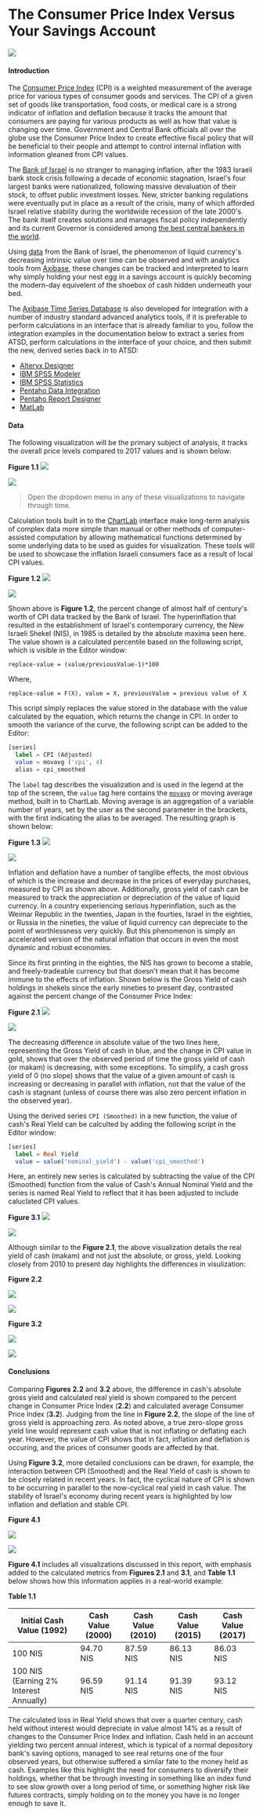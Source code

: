 The Consumer Price Index Versus Your Savings Account
===

![](Images/CPI_1.1.png)

#### Introduction

The [Consumer Price Index](https://www.bls.gov/cpi/home.htm) (CPI) is a weighted measurement of the average price for various types of consumer goods and services. 
The CPI of a given set of goods like transportation, food costs, or medical care is a strong indicator of inflation and deflation 
because it tracks the amount that consumers are paying for various products as well as how that value is changing 
over time. Government and Central Bank officials all over the globe use the Consumer Price Index to create effective fiscal policy that
will be beneficial to their people and attempt to control internal inflation with information gleaned from CPI values.
 
The [Bank of Israel](http://www.boi.org.il/en/Pages/Default.aspx) is no stranger to managing inflation, after the 1983 Israeli bank stock crisis following a decade of economic stagnation, 
Israel's four largest banks were nationalized, following massive devaluation of their stock, to offset public investment
losses. New, stricter banking regulations were eventually put in place as a result of the crisis, many of which afforded Israel relative
stability during the worldwide recession of the late 2000's. The bank itself creates solutions and manages fiscal policy
independently and its current Governor is considered among [the best central bankers in the world](https://d2tyltutevw8th.cloudfront.net/media/document/central-bankers-2016-1472776973.pdf).

Using [data](http://www.boi.org.il/en/DataAndStatistics/Pages/Default.aspx) from the Bank of Israel, the phenomenon of 
liquid currency's decreasing intrinsic value over time can be observed and with analytics tools from [Axibase](https://axibase.com),
these changes can be tracked and interpreted to learn why simply holding your nest egg in
a savings account is quickly becoming the modern-day equivelent of the shoebox of cash hidden underneath your bed.

The [Axibase Time Series Database](https://axibase.com) is also developed for integration with a number of industry standard advanced analytics
tools, if it is preferable to perform calculations in an interface that is already familiar to you, follow the integration
examples in the documentation below to extract a series from ATSD, perform calculations in the interface of your choice, and
then submit the new, derived series back in to ATSD:

* [Alteryx Designer](https://github.com/axibase/atsd/blob/master/integration/alteryx/README.md#alteryx-designer)
* [IBM SPSS Modeler](https://github.com/axibase/atsd/blob/master/integration/spss/modeler/README.md#ibm-spss-modeler)
* [IBM SPSS Statistics](https://github.com/axibase/atsd/blob/master/integration/spss/statistics/README.md)
* [Pentaho Data Integration](https://github.com/axibase/atsd/blob/master/integration/pentaho/data-integration/README.md)
* [Pentaho Report Designer](https://github.com/axibase/atsd/blob/master/integration/pentaho/report-designer/README.md)
* [MatLab](https://github.com/axibase/atsd/blob/master/integration/matlab/README.md)

#### Data

The following visualization will be the primary subject of analysis, it tracks the overall price levels compared to 2017
values and is shown below:


**Figure 1.1**
![](Images/CPI_4.1.png)

[![](Images/button.png)](https://apps.axibase.com/chartlab/f322562c/10/#fullscreen)

> Open the dropdown menu in any of these visualizations to navigate through time.

Calculation tools built in to the [ChartLab](https://apps.axibase.com/) interface make long-term analysis of complex data more simple than manual or
other methods of computer-assisted computation by allowing mathematical functions determined by some underlying data to be
used as guides for visualization. These tools will be used to showcase the inflation Israeli consumers face as a result of
local CPI values.

**Figure 1.2**
![](Images/CPI_2.1.png)

[![](Images/button.png)](https://apps.axibase.com/chartlab/f322562c/7/#fullscreen)

Shown above is **Figure 1.2**, the percent change of almost half of century's worth of CPI data tracked by the Bank of Israel. The hyperinflation that resulted
in the establishment of Israel's contemporary currency, the New Israeli Shekel (NIS), in 1985 is detailed by the absolute maxima 
seen here. The value shown is a calculated percentile based on the following script, which is visible in
the Editor window:

`replace-value = (value/previousValue-1)*100`

Where,

`
replace-value = F(X),
value = X,
previousValue = previous value of X
`

This script simply replaces the value stored in the database with the value calculated by the equation, which returns the
change in CPI. In order to smooth the variance of the curve, the following script can be added to the Editor:

```sql
[series]
  label = CPI (Adjusted)
  value = movavg ('cpi', 4)
  alias = cpi_smoothed 
```

The `label` tag describes the visualization and is used in the legend at the top of the screen, the `value` tag here contains
the [`movavg`](https://axibase.com/products/axibase-time-series-database/visualization/widgets/time-chart/) or moving average 
method, built in to ChartLab. Moving average is an aggregation of a variable number of years, set by the user as the second
parameter in the brackets, with the first indicating the alias to be averaged. The resulting graph is shown below:


**Figure 1.3**
![](Images/CPI_3.1.png)

[![](Images/button.png)](https://apps.axibase.com/chartlab/f322562c/8/#fullscreen)

Inflation and deflation have a number of tanglibe effects, the most obvious of which is the increase and decrease in the prices
of everyday purchases, measured by CPI as shown above. Additionally, gross yield of cash can be measured to track the appreciation
or depreciation of the value of liquid currency. In a country experiencing serious hyperinflation, such as the Weimar Republic 
in the twenties, Japan in the fourties, Israel in the eighties, or Russia in the nineties, the value of liquid currency can
depreciate to the point of worthlessness very quickly. But this phenomenon is simply an accelerated version of the natural 
inflation that occurs in even the most dynamic and robust economies. 

Since its first printing in the eighties, the NIS has grown to become a stable, and freely-tradeable currency but that doesn't
mean that it has become immune to the effects of inflation. Shown below is the Gross Yield of cash holdings in shekels since
the early nineties to present day, contrasted against the percent change of the Consumer Price Index:


**Figure 2.1**
![](Images/CPI_5.1.png)

[![](Images/button.png)](https://apps.axibase.com/chartlab/f322562c/13/#fullscreen)

The decreasing difference in absolute value of the two lines here, representing the Gross Yield of cash in blue, and the change
in CPI value in gold, shows that over the observed period of time the gross yield of cash (or makam) is decreasing, with 
some exceptions. To simplify, a cash gross yield of 0 (no slope) shows that the value of a given amount of cash is increasing
or decreasing in parallel with inflation, not that the value of the cash is stagnant (unless of course there was also zero percent inflation
in the observed year). 

Using the derived series `CPI (Smoothed)` in a new function, the value of cash's Real Yield can be calculted by adding the
following script in the Editor window:

```sql
[series]
  label = Real Yield
  value = value('nominal_yield') - value('cpi_smoothed')
```

Here, an entirely new series is calculated by subtracting the value of the CPI (Smoothed) function from the value of Cash's
Annual Nominal Yield and the series is named Real Yield to reflect that it has been adjusted to include caluclated CPI values.

**Figure 3.1**
![](Images/CPI_6.1.png)

[![](Images/button.png)](https://apps.axibase.com/chartlab/f322562c/12/#fullscreen)

Although similar to the **Figure 2.1**, the above visualization details the real yield of cash (makam) and not just the absolute,
or gross, yield. Looking closely from 2010 to present day highlights the differences in visulization:

**Figure 2.2**

![](Images/CPI_5.2.png)

[![](Images/button.png)](https://apps.axibase.com/chartlab/f322562c/16/#fullscreen)

**Figure 3.2**

![](Images/CPI_6.2.png)

[![](Images/button.png)](https://apps.axibase.com/chartlab/f322562c/18/#fullscreen)

#### Conclusions

Comparing **Figures 2.2** and **3.2** above, the difference in cash's absolute gross yield and calculated real yield is shown
compared to the percent change in Consumer Price Index (**2.2**) and calculated average Consumer Price Index (**3.2**).
Judging from the line in **Figure 2.2**, the slope of the line of gross yield is approaching zero. As noted above,
a true zero-slope gross yield line would represent cash value that is not inflating or deflating each year. However, the value of CPI
shows that in fact, inflation and deflation is occuring, and the prices of consumer goods are affected by that.

Using **Figure 3.2**, more detailed conclusions can be drawn, for example, the interaction between CPI (Smoothed) and the Real Yield
of cash is shown to be closely related in recent years. In fact, the cyclical nature of CPI is shown to be occurring in parallel
to the now-cyclical real yield in cash value. The stability of Israel's economy during recent years is highlighted by low inflation and deflation
and stable CPI. 

**Figure 4.1**

![](Images/CPI_7.1.png)

[![](Images/button.png)](https://apps.axibase.com/chartlab/f322562c/19/#fullscreen)

**Figure 4.1** includes all visualizations discussed in this report, with emphasis added to the calculated metrics from **Figures
2.1** and **3.1**, and **Table 1.1** below shows how this information applies in a real-world example:

**Table 1.1**

| Initial Cash Value (1992) | Cash Value (2000) | Cash Value (2010) | Cash Value (2015) | Cash Value (2017) |
|-----------------------------|----------------------|----------------------|----------------------|----------------------|
| 100 NIS | 94.70 NIS | 87.59 NIS | 86.13 NIS | 86.03 NIS |
| 100 NIS (Earning 2% Interest Annually) | 96.59 NIS | 91.14 NIS | 91.39 NIS | 93.12 NIS |

The calculated loss in Real Yield shows that over a quarter century, cash held without interest would depreciate in value almost
14% as a result of changes to the Consumer Price Index and inflation. Cash held in an account yielding two percent annual
interest, which is typical of a normal depository bank's saving options, managed to see real returns one of the four observed
years, but otherwise suffered a similar fate to the money held as cash. Examples like this highlight the need for consumers
to diversify their holdings, whether that be through investing in something like an index fund to see slow growth over a long
period of time, or something higher risk like futures contracts, simply holding on to the money you have is no longer enough
to save it.
